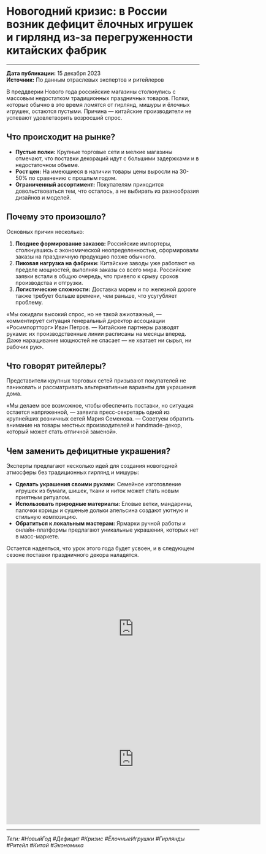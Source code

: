 # Новогодний кризис: в России возник дефицит ёлочных игрушек и гирлянд из-за перегруженности китайских фабрик
---
**Дата публикации:** 15 декабря 2023  
**Источник:** По данным отраслевых экспертов и ритейлеров

В преддверии Нового года российские магазины столкнулись с массовым недостатком традиционных праздничных товаров. Полки, которые обычно в это время ломятся от гирлянд, мишуры и ёлочных игрушек, остаются пустыми. Причина — китайские производители не успевают удовлетворить возросший спрос.

## Что происходит на рынке?

*   **Пустые полки:** Крупные торговые сети и мелкие магазины отмечают, что поставки декораций идут с большими задержками и в недостаточном объеме.
*   **Рост цен:** На имеющиеся в наличии товары цены выросли на 30-50% по сравнению с прошлым годом.
*   **Ограниченный ассортимент:** Покупателям приходится довольствоваться тем, что осталось, а не выбирать из разнообразия дизайнов и моделей.

## Почему это произошло?

Основных причин несколько:

1.  **Позднее формирование заказов:** Российские импортеры, столкнувшись с экономической неопределенностью, сформировали заказы на праздничную продукцию позже обычного.
2.  **Пиковая нагрузка на фабрики:** Китайские заводы уже работают на пределе мощностей, выполняя заказы со всего мира. Российские заявки встали в общую очередь, что привело к срыву сроков производства и отгрузки.
3.  **Логистические сложности:** Доставка морем и по железной дороге также требует больше времени, чем раньше, что усугубляет проблему.

«Мы ожидали высокий спрос, но не такой ажиотажный, — комментирует ситуация генеральный директор ассоциации «Росимпортторг» Иван Петров. — Китайские партнеры разводят руками: их производственные линии расписаны на месяцы вперед. Даже наращивание мощностей не спасает — не хватает ни сырья, ни рабочих рук».

## Что говорят ритейлеры?

Представители крупных торговых сетей призывают покупателей не паниковать и рассматривать альтернативные варианты для украшения дома.

«Мы делаем все возможное, чтобы обеспечить поставки, но ситуация остается напряженной, — заявила пресс-секретарь одной из крупнейших розничных сетей Мария Семенова. — Советуем обратить внимание на товары местных производителей и handmade-декор, который может стать отличной заменой».

## Чем заменить дефицитные украшения?

Эксперты предлагают несколько идей для создания новогодней атмосферы без традиционных гирлянд и мишуры:

*   **Сделать украшения своими руками:** Семейное изготовление игрушек из бумаги, шишек, ткани и ниток может стать новым приятным ритуалом.
*   **Использовать природные материалы:** Еловые ветки, мандарины, палочки корицы и сушеные дольки апельсина создают уютную и стильную композицию.
*   **Обратиться к локальным мастерам:** Ярмарки ручной работы и онлайн-платформы предлагают уникальные украшения, которых нет в масс-маркете.

Остается надеяться, что урок этого года будет усвоен, и в следующем сезоне поставки праздничного декора наладятся.

<iframe src="https://vkvideo.ru/video_ext.php?oid=-38523580&id=456256775&hd=2&autoplay=1" width="663" height="340" style="background-color: #000" allow="autoplay; encrypted-media; fullscreen; picture-in-picture; screen-wake-lock;" frameborder="0" allowfullscreen></iframe>

<iframe src="https://vkvideo.ru/video_ext.php?oid=-37072544&id=456240669&hd=2&autoplay=1" width="663" height="340" style="background-color: #000" allow="autoplay; encrypted-media; fullscreen; picture-in-picture; screen-wake-lock;" frameborder="0" allowfullscreen></iframe>

---
*Теги: #НовыйГод #Дефицит #Кризис #ЁлочныеИгрушки #Гирлянды #Ритейл #Китай #Экономика*